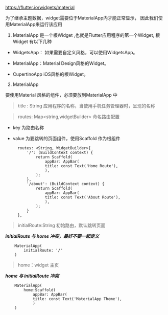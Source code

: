 https://flutter.io/widgets/material

为了继承主题数据，widget需要位于MaterialApp内才能正常显示， 因此我们使用MaterialApp来运行该应用

1. MaterialApp 是一个根Widget ,也就是Flutter应用程序的第一个Widget, 根Widget 有以下几种

+ WidgetsApp： 如果需要自定义风格，可以使用WidgetsApp。

+ MaterialApp：Material Design风格的Widget。

+ CupertinoApp iOS风格的根Widget。

2. MaterialApp

要使用Material 风格的组件，必须要放到MaterialApp 中

> title : String 应用程序的名称，当使用手机任务管理器时，呈现的名称

> routes: Map<string,widgetBuilder> 命名路由配置

+ key 为路由名称

+ value 为要跳转的页面组件，使用Scaffold 作为根组件


        routes: <String, WidgetBuilder>{
            '/': (BuildContext context) {
                return Scaffold(
                    appBar: AppBar(
                    title: const Text('Home Route'),
                    ),
                );
            },
            '/about': (BuildContext context) {
                return Scaffold(
                    appBar: AppBar(
                    title: const Text('About Route'),
                    ),
                );
            }
        },

> initialRoute:String 初始路由，默认跳转页面

   ***initialRoute 与 home 冲突，最好不要一起定义***

        MaterialApp(
            initialRoute: '/'
        )

> home：widget 主页

   ***home 与 initialRoute 冲突***

        MaterialApp(
            home:Scaffold(
                appBar: AppBar(
                title: const Text('MaterialApp Theme'),
                )
        )